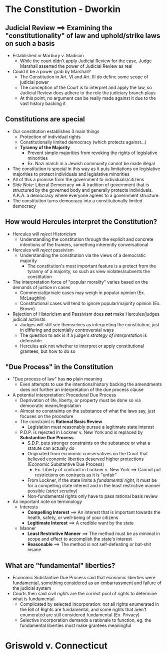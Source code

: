 # The Constitution - Dworkin

## Judicial Review $\implies$ Examining the "constitutionality" of law and uphold/strike laws on such a basis

- Established in Marbury v. Madison
    - While the court didn't apply Judicial Review for the case, Judge Marshall asserted the power of Judicial Review as real
- Could it be a power grab by Marshall?
    - The Constitution in Art. VI and Art. III do define some scope of judicial power
    - The conception of the Court is to interpret and apply the law, so Judicial Review does adhere to the role the judiciary branch plays
    - At this point, no argument can be really made against it due to the vast history backing it

## Constitutions are special

- Our constitution establishes 3 main things
    - Protection of individual rights
    - Constitutionally limited democracy (which protects against...)
    - **Tyranny of the Majority**
        - Prevent simple majorities from revoking the rights of legislative minorities
        - Ex. Nazi march in a Jewish community cannot be made illegal
- The constitution is special in this way as it puts limitations on legislative majorities to protect individuals and legislative minorities
- All of this a promise from the government to individuals/citizens
- _Side Note_: Liberal Democracy $\implies$ A tradition of government that is structured by the governed body and generally protects individuals. A.K.A. a democracy where everyone agrees to a government structure.
- The constitution turns democracy into a constitutionally limited democracy

## How would Hercules interpret the Constitution?

- Hercules will _reject_ Historicism
    - Understanding the constitution through the explicit and concrete intentions of the framers, something inherently conversational
- Hercules will _reject_ passivism
    - Understanding the constitution via the views of a democratic majority
        - The constitution's most important feature is a protect from the tyranny of a majority, so such as view violates/subverts the constitution
- The interpretation force of "popular morality" varies based on the demands of justice in cases
    - Commercial/private cases may weigh in popular opinion (Ex. McLaughlin)
    - Constitutional cases will tend to ignore popular/majority opinion (Ex. Brown)
- Rejection of Historicism and Passivism does ***not*** make Hercules/judges judicial activists
    - Judges will still see themselves as interpreting the constitution, just in differing and potentially controversial ways
    - The question to ask is if a judge's _strategy of interpretation_ is defensible
    - Hercules ask not whether to interpret or apply constitutional grantees, but how to do so

## "Due Process" in the Constitution

- "Due process of law" has **no** plain meaning
    - Even attempts to use the intentions/history backing the amendments does not further an interpretation of the due process clause
- A potential interpretation: Procedural Due Process
    - Deprivation of life, liberty, or property must be done so via democratic means/legislation
    - Almost no constraints on the substance of what the laws say, just focuses on the procedure
    - The constraint is **Rational Basis Review**
        - Legislation must reasonably pursue a legitimate state interest
    - P.D.P. is rejected in Lockner v. New York and is replaced by **Substantive Due Process**
        - S.D.P. puts stronger constraints on the substance or what a statute can actually do
        - Originated from economic conservatives on the Court that believed economic liberties deserved higher protections (Economic Substantive Due Process)
            - Ex. Liberty of contract in Lockner v. New York $\implies$ Cannot put restrictions on contracts as it is "unfair"
        - From Lockner, if the state limits a _fundamental right_, it must be for a compelling state interest and in the least restrictive manner possible (*strict scrutiny*)
        - Non-fundamental rights only have to pass rational basis review
- An important note on terminology
    - Interests
        - **Compelling Interest** $\implies$ An interest that is important towards the health, safety, or well-being of your citizens
        - **Legitimate Interest** $\implies$ A credible want by the state
    - Manner
        - **Least Restrictive Manner** $\implies$ The method must be as minimal in scope and effect to accomplish the state's interest
        - **Reasonable** $\implies$ The method is not self-defeating or bat-shit insane

## What are "fundamental" liberties?

- Economic Substantive Due Process said that economic liberties were fundamental, something considered as an embarrassment and failure of the judicial system
- Courts then said *civil rights* are the correct pool of rights to determine what is fundamental
    - Complicated by selected incorporation: not all rights enumerated in the Bill of Rights are fundamental, and some rights that aren't enumerated are still considered fundamental (Ex. Privacy)
    - Selective incorporation demands a rationale to function, eg. the fundamental liberties must make grantees meaningful

# Griswold v. Connecticut

